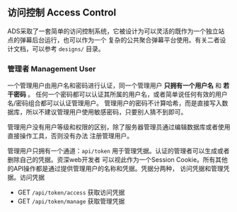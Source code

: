 ## 访问控制 Access Control
ADS采取了一套简单的访问控制系统，它被设计为可以灵活的既作为一个独立站点的弹幕后台运行，也可以作为一个
复杂的公共聚合弹幕平台使用。有关二者设计文档，可以参考 `designs/` 目录。 


### 管理者 Management User
一个管理用户由用户名和密码进行认证，同一个管理用户 **只拥有一个用户名** 和 **若干密码** 。
任何一个密码都可以认证其所属的用户名，或者简单说任何有效的用户名/密码组合都可以认证管理用户。
管理用户的密码不计算哈希，而是直接写入数据库，所以不建议管理用户使用敏感密码，只要别人猜不到即可。

管理用户没有用户等级和权限的区别，除了服务器管理员通过编辑数据库或者使用直接操作工具，否则没有办法
注册管理用户。

管理用户只拥有一个通道：`api/token` 用于管理凭据。认证的管理者可以生成或者删除自己的凭据。资深web开发者
可以视此作为一个Session Cookie。所有其他的API操作都是通过提供管理用户的名称和凭据。凭据分两种，
访问凭据和管理凭据。访问凭据

- GET `/api/token/access` 获取访问凭据
- GET `/api/token/manage` 获取管理凭据

##
